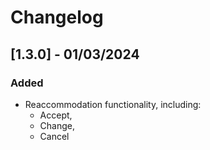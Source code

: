 # Changelog

## [1.3.0] - 01/03/2024

### Added
- Reaccommodation functionality, including:
    - Accept,
    - Change,
    - Cancel
